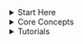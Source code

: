 <details>
    <summary>Start Here</summary>

- [Getting Started](/getting-started)
- [Install](/install)

</details>


<details>
    <summary>Core Concepts</summary>

- [Core WebAssembly](/concepts/core-webassembly)
- [Elixir Compiler](/concepts/elixir-compiler)

</details>


<details>
    <summary>Tutorials</summary>

- [Temperature Converter](/tutorials/temperature-converter)

</details>
